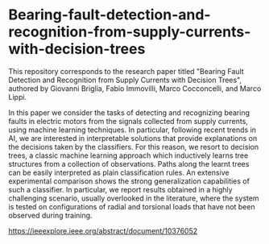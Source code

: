 # Bearing-fault-detection-and-recognition-from-supply-currents-with-decision-trees
This repository corresponds to the research paper titled "Bearing Fault Detection and Recognition from Supply Currents with Decision Trees", authored by Giovanni Briglia, Fabio Immovilli, Marco Cocconcelli, and Marco Lippi.

In this paper we consider the tasks of detecting and recognizing bearing faults in electric motors from the signals collected from supply currents, using machine learning techniques. In particular, following recent trends in AI, we are interested in interpretable solutions that provide explanations on the decisions taken by the classifiers.
For this reason, we resort to decision trees, a classic machine learning approach which inductively learns tree structures from a collection of observations. Paths along the learnt trees can be easily interpreted as plain classification rules. An extensive experimental comparison shows the strong generalization capabilities of such a classifier. In particular, we report results obtained in a highly challenging scenario, usually overlooked in the literature, where the system is tested on configurations of radial and torsional loads that have not been observed during training.

https://ieeexplore.ieee.org/abstract/document/10376052
